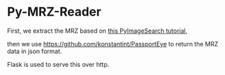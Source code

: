 # Py-MRZ-Reader

First, we extract the MRZ based on [this PyImageSearch tutorial](https://www.pyimagesearch.com/2015/11/30/detecting-machine-readable-zones-in-passport-images/),

then we use https://github.com/konstantint/PassportEye to return the MRZ data in json format.

Flask is used to serve this over http.
